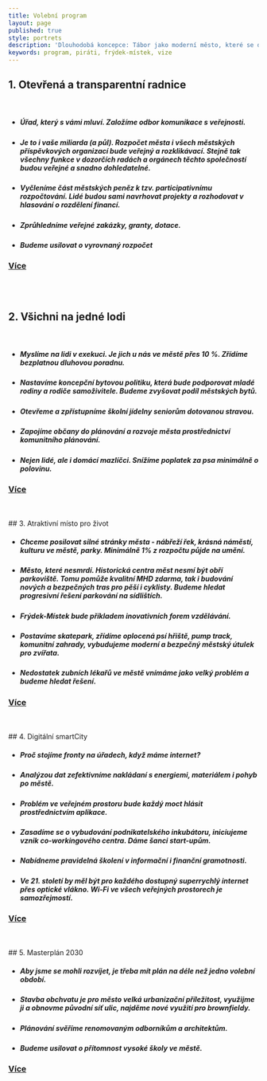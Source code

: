 ```yaml
---
title: Volební program
layout: page
published: true
style: portrets
description: 'Dlouhodobá koncepce: Tábor jako moderní město, které se dívá do budoucnosti'
keywords: program, piráti, frýdek-místek, vize
---
```

## 1. Otevřená a transparentní radnice
<br>
<ul>
  <h5><li>Úřad, který s vámi mluví. Založíme odbor komunikace s veřejnosti.</li></h5>
  <h5><li>Je to i vaše miliarda (a půl). Rozpočet města i všech městských příspěvkových organizací bude veřejný a rozklikávací. Stejně tak všechny funkce v dozorčích radách a orgánech těchto společností budou veřejné a snadno dohledatelné.</li></h5>
  <h5><li>Vyčleníme část městských peněz k tzv. participativnímu rozpočtování. Lidé budou sami navrhovat projekty a rozhodovat v hlasování o rozdělení financí.</li></h5>
  <h5><li>Zprůhledníme veřejné zakázky, granty, dotace.</li></h5>
  <h5><li>Budeme usilovat o vyrovnaný rozpočet</li></h5>
</ul>

### [Více](/program/transparentni-radnice/index.html)
<br>
<br>

## 2. Všichni na jedné lodi
<br>
<ul>
  <h5><li>Myslíme na lidi v exekuci. Je jich u nás ve městě přes 10 %. Zřídíme bezplatnou dluhovou poradnu.</li></h5>
  <h5><li>Nastavíme koncepční bytovou politiku, která bude podporovat mladé rodiny a rodiče samoživitele. Budeme zvyšovat podíl městských bytů.</li></h5>
  <h5><li>Otevřeme a zpřístupníme školní jídelny seniorům dotovanou stravou.</li></h5>
  <h5><li>Zapojíme občany do plánování a rozvoje města prostřednictví komunitního plánování.</li></h5>
  <h5><li>Nejen lidé, ale i domácí mazlíčci. Snížíme poplatek za psa minimálně o polovinu.</li></h5>
</ul>

### [Více](/program/na-jedne-lodi/index.html)
<br>
<br>
## 3. Atraktivní místo pro život
<br>
<ul>
    <h5><li>Chceme posilovat silné stránky města - nábřeží řek, krásná náměstí, kulturu ve městě, parky. Minimálně 1% z rozpočtu půjde na umění.</li></h5>
    <h5><li>Město, které nesmrdí. Historická centra měst nesmí být obří parkoviště. Tomu pomůže kvalitní  MHD zdarma, tak i budování nových a bezpečných tras pro pěší i cyklisty. Budeme hledat progresivní řešení parkování na sídlištích.</li></h5>
    <h5><li>Frýdek-Místek bude příkladem inovativních forem vzdělávání.</li></h5>
    <h5><li>Postavíme skatepark, zřídíme oplocená psí hřiště, pump track, komunitní zahrady, vybudujeme moderní a bezpečný městský útulek pro zvířata.</li></h5>
    <h5><li>Nedostatek zubních lékařů ve městě vnímáme jako velký problém a budeme hledat řešení.</li></h5>
</ul>

### [Více](/program/atraktivni-misto-pro-zivot/index.html)
<br>
<br>
## 4. Digitální smartCity
<br>
<ul>
  <h5><li>Proč stojíme fronty na úřadech, když máme internet?</li></h5> 
  <h5><li>Analýzou dat zefektivníme nakládaní s energiemi, materiálem i pohyb po městě.</li></h5>
  <h5><li>Problém ve veřejném prostoru bude každý moct hlásit prostřednictvím aplikace.</li></h5>
  <h5><li>Zasadíme se o vybudování podnikatelského inkubátoru, iniciujeme vznik co-workingového centra. Dáme šanci start-upům.</li></h5>
  <h5><li>Nabídneme  pravidelná školení v informační i finanční gramotnosti.</li></h5>
  <h5><li>Ve 21. století by měl být pro každého dostupný superrychlý internet přes optické vlákno. Wi-Fi ve všech veřejných prostorech je samozřejmostí.</li></h5>
</ul>

### [Více](/program/digitalni-smartcity/index.html)
<br>
<br>
## 5. Masterplán 2030

<ul>
  <h5><li>Aby jsme se mohli rozvíjet, je třeba mít plán na déle než jedno volební období.</li></h5>
  <h5><li>Stavba obchvatu je pro město velká urbanizační příležitost, využijme ji a obnovme původní síť ulic, najděme nové využití pro brownfieldy.</li></h5>
  <h5><li>Plánování svěříme renomovaným odborníkům a architektům.</li></h5>
  <h5><li>Budeme usilovat o přítomnost vysoké školy ve městě.</li></h5>
</ul>

### [Více](/program/masterplan-pro-2030/index.html)
